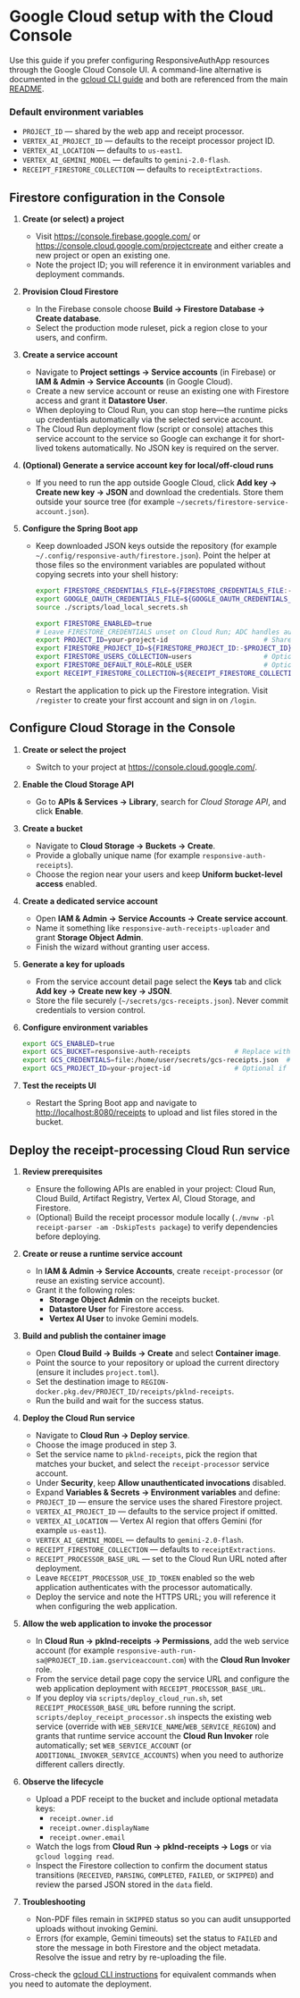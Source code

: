 # Google Cloud setup with the Cloud Console

Use this guide if you prefer configuring ResponsiveAuthApp resources through the Google Cloud Console UI. A command-line alternative is documented in the [gcloud CLI guide](gcp-setup-gcloud.md) and both are referenced from the main [README](../README.md).

### Default environment variables

- `PROJECT_ID` — shared by the web app and receipt processor.
- `VERTEX_AI_PROJECT_ID` — defaults to the receipt processor project ID.
- `VERTEX_AI_LOCATION` — defaults to `us-east1`.
- `VERTEX_AI_GEMINI_MODEL` — defaults to `gemini-2.0-flash`.
- `RECEIPT_FIRESTORE_COLLECTION` — defaults to `receiptExtractions`.

## Firestore configuration in the Console

1. **Create (or select) a project**
   - Visit <https://console.firebase.google.com/> or <https://console.cloud.google.com/projectcreate> and either create a new project or open an existing one.
   - Note the project ID; you will reference it in environment variables and deployment commands.

2. **Provision Cloud Firestore**
   - In the Firebase console choose **Build → Firestore Database → Create database**.
   - Select the production mode ruleset, pick a region close to your users, and confirm.

3. **Create a service account**
   - Navigate to **Project settings → Service accounts** (in Firebase) or **IAM & Admin → Service Accounts** (in Google Cloud).
   - Create a new service account or reuse an existing one with Firestore access and grant it **Datastore User**.
   - When deploying to Cloud Run, you can stop here—the runtime picks up credentials automatically via the selected service account.
   - The Cloud Run deployment flow (script or console) attaches this service account to the service so Google can exchange it for short-lived tokens automatically. No JSON key is required on the server.

4. **(Optional) Generate a service account key for local/off-cloud runs**
   - If you need to run the app outside Google Cloud, click **Add key → Create new key → JSON** and download the credentials. Store them outside your source tree (for example `~/secrets/firestore-service-account.json`).

5. **Configure the Spring Boot app**
   - Keep downloaded JSON keys outside the repository (for example `~/.config/responsive-auth/firestore.json`). Point the helper at those files so the environment variables are populated without copying secrets into your shell history:

     ```bash
     export FIRESTORE_CREDENTIALS_FILE=${FIRESTORE_CREDENTIALS_FILE:-$HOME/.config/responsive-auth/firestore.json}
     export GOOGLE_OAUTH_CREDENTIALS_FILE=${GOOGLE_OAUTH_CREDENTIALS_FILE:-$HOME/.config/responsive-auth/oauth-client.json}
     source ./scripts/load_local_secrets.sh

     export FIRESTORE_ENABLED=true
     # Leave FIRESTORE_CREDENTIALS unset on Cloud Run; ADC handles authentication automatically.
     export PROJECT_ID=your-project-id                        # Shared by both Cloud Run services
     export FIRESTORE_PROJECT_ID=${FIRESTORE_PROJECT_ID:-$PROJECT_ID}
     export FIRESTORE_USERS_COLLECTION=users                  # Optional override
     export FIRESTORE_DEFAULT_ROLE=ROLE_USER                  # Optional override
     export RECEIPT_FIRESTORE_COLLECTION=${RECEIPT_FIRESTORE_COLLECTION:-receiptExtractions}
     ```

   - Restart the application to pick up the Firestore integration. Visit `/register` to create your first account and sign in on `/login`.

## Configure Cloud Storage in the Console

1. **Create or select the project**
   - Switch to your project at <https://console.cloud.google.com/>.

2. **Enable the Cloud Storage API**
   - Go to **APIs & Services → Library**, search for _Cloud Storage API_, and click **Enable**.

3. **Create a bucket**
   - Navigate to **Cloud Storage → Buckets → Create**.
   - Provide a globally unique name (for example `responsive-auth-receipts`).
   - Choose the region near your users and keep **Uniform bucket-level access** enabled.

4. **Create a dedicated service account**
   - Open **IAM & Admin → Service Accounts → Create service account**.
   - Name it something like `responsive-auth-receipts-uploader` and grant **Storage Object Admin**.
   - Finish the wizard without granting user access.

5. **Generate a key for uploads**
   - From the service account detail page select the **Keys** tab and click **Add key → Create new key → JSON**.
   - Store the file securely (`~/secrets/gcs-receipts.json`). Never commit credentials to version control.

6. **Configure environment variables**

   ```bash
   export GCS_ENABLED=true
   export GCS_BUCKET=responsive-auth-receipts           # Replace with your bucket name
   export GCS_CREDENTIALS=file:/home/user/secrets/gcs-receipts.json  # Optional; omit on Cloud Run
   export GCS_PROJECT_ID=your-project-id                # Optional if derived from credentials
   ```

7. **Test the receipts UI**
   - Restart the Spring Boot app and navigate to <http://localhost:8080/receipts> to upload and list files stored in the bucket.

## Deploy the receipt-processing Cloud Run service

1. **Review prerequisites**
   - Ensure the following APIs are enabled in your project: Cloud Run, Cloud Build, Artifact Registry, Vertex AI, Cloud Storage, and Firestore.
   - (Optional) Build the receipt processor module locally (`./mvnw -pl receipt-parser -am -DskipTests package`) to verify dependencies before deploying.

2. **Create or reuse a runtime service account**
   - In **IAM & Admin → Service Accounts**, create `receipt-processor` (or reuse an existing service account).
   - Grant it the following roles:
     - **Storage Object Admin** on the receipts bucket.
     - **Datastore User** for Firestore access.
     - **Vertex AI User** to invoke Gemini models.

3. **Build and publish the container image**
   - Open **Cloud Build → Builds → Create** and select **Container image**.
   - Point the source to your repository or upload the current directory (ensure it includes `project.toml`).
   - Set the destination image to `REGION-docker.pkg.dev/PROJECT_ID/receipts/pklnd-receipts`.
   - Run the build and wait for the success status.

4. **Deploy the Cloud Run service**
   - Navigate to **Cloud Run → Deploy service**.
   - Choose the image produced in step 3.
   - Set the service name to `pklnd-receipts`, pick the region that matches your bucket, and select the `receipt-processor` service account.
   - Under **Security**, keep **Allow unauthenticated invocations** disabled.
   - Expand **Variables & Secrets → Environment variables** and define:
    - `PROJECT_ID` — ensure the service uses the shared Firestore project.
    - `VERTEX_AI_PROJECT_ID` — defaults to the service project if omitted.
    - `VERTEX_AI_LOCATION` — Vertex AI region that offers Gemini (for example `us-east1`).
    - `VERTEX_AI_GEMINI_MODEL` — defaults to `gemini-2.0-flash`.
    - `RECEIPT_FIRESTORE_COLLECTION` — defaults to `receiptExtractions`.
     - `RECEIPT_PROCESSOR_BASE_URL` — set to the Cloud Run URL noted after deployment.
   - Leave `RECEIPT_PROCESSOR_USE_ID_TOKEN` enabled so the web application authenticates with the processor automatically.
   - Deploy the service and note the HTTPS URL; you will reference it when configuring the web application.

5. **Allow the web application to invoke the processor**
   - In **Cloud Run → pklnd-receipts → Permissions**, add the web service account (for example `responsive-auth-run-sa@PROJECT_ID.iam.gserviceaccount.com`) with the **Cloud Run Invoker** role.
   - From the service detail page copy the service URL and configure the web application deployment with `RECEIPT_PROCESSOR_BASE_URL`.
   - If you deploy via `scripts/deploy_cloud_run.sh`, set `RECEIPT_PROCESSOR_BASE_URL` before running the script. `scripts/deploy_receipt_processor.sh` inspects the existing web service (override with `WEB_SERVICE_NAME`/`WEB_SERVICE_REGION`) and grants that runtime service account the **Cloud Run Invoker** role automatically; set `WEB_SERVICE_ACCOUNT` (or `ADDITIONAL_INVOKER_SERVICE_ACCOUNTS`) when you need to authorize different callers directly.

6. **Observe the lifecycle**
   - Upload a PDF receipt to the bucket and include optional metadata keys:
     - `receipt.owner.id`
     - `receipt.owner.displayName`
     - `receipt.owner.email`
   - Watch the logs from **Cloud Run → pklnd-receipts → Logs** or via `gcloud logging read`.
   - Inspect the Firestore collection to confirm the document status transitions (`RECEIVED`, `PARSING`, `COMPLETED`, `FAILED`, or `SKIPPED`) and review the parsed JSON stored in the `data` field.

7. **Troubleshooting**
   - Non-PDF files remain in `SKIPPED` status so you can audit unsupported uploads without invoking Gemini.
   - Errors (for example, Gemini timeouts) set the status to `FAILED` and store the message in both Firestore and the object metadata. Resolve the issue and retry by re-uploading the file.

Cross-check the [gcloud CLI instructions](gcp-setup-gcloud.md#deploy-the-receipt-processing-cloud-run-service) for equivalent commands when you need to automate the deployment.

